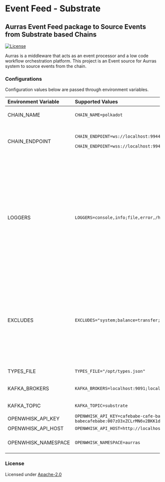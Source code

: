 # Event Feed - Substrate

## Aurras Event Feed package to Source Events from Substrate based Chains

[![License](https://img.shields.io/badge/license-Apache--2.0-blue.svg)](http://www.apache.org/licenses/LICENSE-2.0)

Aurras is a middleware that acts as an event processor and a low code workflow orchestration platform. This project is an Event source for Aurras system to source events from the chain.

### Configurations

Configuration values below are passed through environment variables.

<table>
  <thead>
    <tr>
      <th style="text-align:left">Environment Variable</th>
      <th style="text-align:left">Supported Values</th>
      <th style="text-align:left">Description</th>
    </tr>
  </thead>
  <tbody>
    <tr>
      <td style="text-align:left">CHAIN_NAME</td>
      <td style="text-align:left"><code>CHAIN_NAME=polkadot</code>
      </td>
      <td style="text-align:left">
        <ul>
          <li>alphanumeric string</li>
        </ul>
      </td>
    </tr>
    <tr>
      <td style="text-align:left">CHAIN_ENDPOINT</td>
      <td style="text-align:left">
        <p><code>CHAIN_ENDPOINT=ws://localhost:9944</code>
        </p>
        <p><code>CHAIN_ENDPOINT=wss://localhost:9944</code>
        </p>
      </td>
      <td style="text-align:left">
        <p>Protocols Supported :</p>
        <ul>
          <li>ws (WebSocket)</li>
          <li>wss (WebSocket Secure)</li>
        </ul>
      </td>
    </tr>
    <tr>
      <td style="text-align:left">LOGGERS</td>
      <td style="text-align:left"><code>LOGGERS=console,info;file,error,/home/event-feed.log</code>
      </td>
      <td style="text-align:left">
        <p>Loggers Available:</p>
        <ul>
          <li>console</li>
          <li>file</li>
        </ul>
        <p>Logger Levels:</p>
        <ul>
          <li>info</li>
          <li>warning</li>
          <li>error</li>
          <li>debug</li>
        </ul>
        <p>
          <br />Format:
          <br />LOGGERS=type,level[,param]
          <br />
          <br />Multiple loggers can be provided separated by &quot;;&quot;</p>
        <p></p>
      </td>
    </tr>
    <tr>
      <td style="text-align:left">EXCLUDES</td>
      <td style="text-align:left"><code>EXCLUDES=&quot;system;balance=transfer;&quot;</code>
      </td>
      <td style="text-align:left">
        <ul>
          <li>A Section can be excluded as whole</li>
          <li>Specific methods of the section can be excluded</li>
        </ul>
        <p>Format: EXCLUDES=&quot;section[=methods]&quot;</p>
        <p>Multiple sections to be provided separated by &quot;;&quot;</p>
        <p>Multiple methods to be separated by &quot;,&quot;</p>
      </td>
    </tr>
    <tr>
      <td style="text-align:left">TYPES_FILE</td>
      <td style="text-align:left"><code>TYPES_FILE=&quot;/opt/types.json&quot;</code>
      </td>
      <td style="text-align:left">Location to custom types for the chain</td>
    </tr>
    <tr>
      <td style="text-align:left">KAFKA_BROKERS</td>
      <td style="text-align:left"><code>KAFKA_BROKERS=localhost:9091;localhost:9092</code>
      </td>
      <td style="text-align:left">List of Kafka brokers where the event should be posted separated by &quot;;&quot;</td>
    </tr>
    <tr>
      <td style="text-align:left">KAFKA_TOPIC</td>
      <td style="text-align:left"><code>KAFKA_TOPIC=substrate</code>
      </td>
      <td style="text-align:left">Kafka topic to which events to be posted &quot;;&quot;</td>
    </tr>
    <tr>
      <td style="text-align:left">OPENWHISK_API_KEY</td>
      <td style="text-align:left"><code>OPENWHISK_API_KEY=cafebabe-cafe-babe-cafe-babecafebabe:007zO3xZCLrMN6v2BKK1dXYFpXlPkccOFqm12CdAsMgRU4VrNZ9lyGVCGuMDGIwP</code>
      </td>
      <td style="text-align:left">Openwhisk authentication key</td>
    </tr>
    <tr>
      <td style="text-align:left">OPENWHISK_API_HOST</td>
      <td style="text-align:left"><code>OPENWHISK_API_HOST=http://localhost:3232</code>
      </td>
      <td style="text-align:left">Openwhisk API Endpoint</td>
    </tr>
    <tr>
      <td style="text-align:left">OPENWHISK_NAMESPACE</td>
      <td style="text-align:left"><code>OPENWHISK_NAMESPACE=aurras</code>
      </td>
      <td style="text-align:left">Organization space where the rules and triggers related to aurras resides</td>
    </tr>
  </tbody>
</table>

### License

Licensed under [Apache-2.0](https://github.com/HugoByte/aurras-documentation/tree/f07f6727f0cb01cccf04f15ec446e2d310ca1cb9/components/event-feed/substrate-event-feed/LICENSE/README.md)

